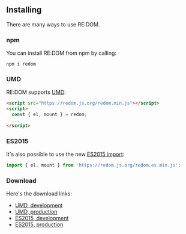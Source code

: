 ## Installing
There are many ways to use RE:DOM.

### npm
You can install RE:DOM from npm by calling:
```
npm i redom
```

### UMD
RE:DOM supports [UMD](https://github.com/umdjs/umd):
```html
<script src="https://redom.js.org/redom.min.js"></script>
<script>
  const { el, mount } = redom;
  ...
</script>
```

### ES2015

It's also possible to use the new [ES2015 import](https://developer.mozilla.org/en-US/docs/Web/JavaScript/Reference/Statements/import):

```js
import { el, mount } from 'https://redom.js.org/redom.es.min.js';
```

### Download
Here's the download links:
- [UMD, development](https://redom.js.org/redom.js)
- [UMD, production](https://redom.js.org/redom.min.js)
- [ES2015, development](https://redom.js.org/redom.es.js)
- [ES2015, production](https://redom.js.org/redom.es.min.js)
